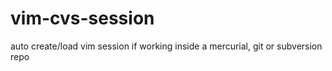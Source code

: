 vim-cvs-session
===============

auto create/load vim session if working inside a mercurial, git or subversion repo